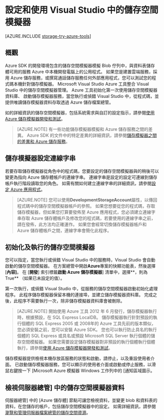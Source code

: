 <properties 
   pageTitle="設定和使用 Visual Studio 中的儲存空間模擬器 |Microsoft Azure"
   description="設定和使用 Visual Studio 中的儲存空間模擬器"
   services="visual-studio-online"
   documentationCenter="na"
   authors="TomArcher"
   manager="douge"
   editor="" />
<tags 
   ms.service="storage"
   ms.devlang="multiple"
   ms.topic="article"
   ms.tgt_pltfrm="na"
   ms.workload="na"
   ms.date="07/18/2016"
   ms.author="tarcher" />

# <a name="configuring-and-using-the-storage-emulator-with-visual-studio"></a>設定和使用 Visual Studio 中的儲存空間模擬器

[AZURE.INCLUDE [storage-try-azure-tools](../includes/storage-try-azure-tools.md)]

## <a name="overview"></a>概觀
Azure SDK 的開發環境包含的儲存空間模擬器模擬 Blob 佇列中，與資料表儲存體可用的服務 Azure 中本機開發電腦上的公用程式。 如果您是建置雲端服務，採用 Azure 儲存服務，或撰寫通話儲存服務任何外部應用程式，您可以測試您的程式碼本機針對儲存模擬器。 Microsoft Visual Studio Azure 工具整合 Visual Studio 中的儲存空間模擬器管理。 Azure 工具初始化第一次使用儲存空間模擬器資料庫、 啟動儲存模擬器服務，當您執行或偵錯 Visual Studio 中，從程式碼，並提供唯讀儲存模擬器資料存取透過 Azure 儲存檔案總管。

如的詳細資訊的儲存空間模擬器，包括系統需求與自訂的設定指示，請參閱[使用 Azure 儲存模擬器開發和測試](./storage/storage-use-emulator.md)。

>[AZURE.NOTE] 有一些功能儲存模擬器模擬和 Azure 儲存服務之間的差異。 Azure SDK 的文件中的特定差異的詳細資訊，請參閱[儲存模擬器之間的差異和 Azure 儲存服務](./storage/storage-use-emulator.md)。

## <a name="configuring-a-connection-string-for-the-storage-emulator"></a>儲存模擬器設定連線字串

若要存取儲存模擬器從角色中的程式碼，您要設定的儲存空間模擬器與的稍後可以變更為指向 Azure 儲存體帳戶的連線字串。 連線字串是設定的設定可連線到儲存帳戶執行階段讀取您的角色。 如需有關如何建立連線字串的詳細資訊，請參閱[設定 Azure 應用程式](https://msdn.microsoft.com/library/azure/2da5d6ce-f74d-45a9-bf6b-b3a60c5ef74e#BK_SettingsPage)。

>[AZURE.NOTE] 您可以使用**DevelopmentStorageAccount**屬性，以傳回程式碼中的儲存空間模擬器帳戶的參照。 如果您想要從您的程式碼，存取儲存模擬器，但如果您打算要發佈至 Azure 應用程式，您必須建立連線字串存取 Azure 儲存體帳戶及修改您的程式碼，若要使用的連線字串之前，請在發佈，此方法均正確運作。 如果您會經常切換儲存模擬器帳戶和 Azure 儲存體帳戶之間，連線字串會簡化此程序。

## <a name="initializing-and-running-the-storage-emulator"></a>初始化及執行的儲存空間模擬器

您可以指定，當您執行或偵錯 Visual Studio 中的服務時，Visual Studio 會自動啟動的儲存空間模擬器。 在方案總管中開啟**Azure**專案的快顯功能表，然後選擇 [**內容]**。 在 [**開發**] 索引標籤**啟動 Azure 儲存模擬器**] 清單中，選擇**，則為 True** （如果已未設定的值）。

第一次執行，或偵錯 Visual Studio 中，從服務的儲存空間模擬器啟動初始化處理程序。 此程序儲存模擬器保留本機的連接埠，並建立儲存模擬器資料庫。 完成之後，此程序不需要執行一次，除非儲存模擬器資料庫會被刪除。

>[AZURE.NOTE] 開始使用 Azure 工具 2012 年 6 月發行，儲存模擬器執行時，根據預設，在 SQL Express LocalDB。 儲存模擬器執行針對預設的執行個體的 SQL Express 2005 或 2008年的 Azure 工具先前的版本類似，您必須安裝之前，您可以安裝 Azure SDK。 您也可以執行防止具名的執行個體的 SQL Express 或具名或預設 Microsoft SQL Server 執行個體的儲存空間模擬器。 如果您需要設定儲存模擬器對非預設的執行個體執行個體執行，請參閱[使用 Azure 儲存模擬器開發和測試](./storage/storage-use-emulator.md)。

儲存模擬器提供檢視本機存放區服務的狀態和啟動，請停止，以及重設使用者介面。 已啟動儲存模擬器服務，您可以顯示的使用者介面或啟動或停止服務，以滑鼠右鍵按一下 [Microsoft Azure 模擬器 Windows 工作列中的 [通知區域圖示。

## <a name="viewing-storage-emulator-data-in-server-explorer"></a>檢視伺服器總管] 中的儲存空間模擬器資料

伺服器總管] 中的 [Azure 儲存體] 節點可讓您檢視資料，並變更 blob 和資料表的資料，在您儲存的帳戶，包括儲存空間模擬器中的設定。 如需詳細資訊，請參閱[瀏覽和管理伺服器檔案總管的儲存空間資源](https://msdn.microsoft.com/library/azure/ff683677.aspx)。
